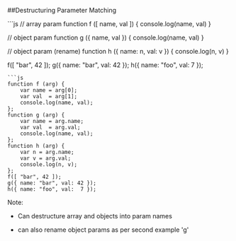 ##Destructuring
Parameter Matching
<!-- .element: class="small" -->

<div class="split-container">
```js
// array param
function f ([ name, val ]) {
    console.log(name, val)
}

// object param
function g ({ name, val }) {
    console.log(name, val)
}

// object param (rename)
function h ({ name: n, val: v }) {
    console.log(n, v)
}

f([ "bar", 42 ]);
g({ name: "bar", val: 42 });
h({ name: "foo", val:  7 });
```
```js
function f (arg) {
    var name = arg[0];
    var val  = arg[1];
    console.log(name, val);
};
function g (arg) {
    var name = arg.name;
    var val  = arg.val;
    console.log(name, val);
};
function h (arg) {
    var n = arg.name;
    var v = arg.val;
    console.log(n, v);
};
f([ "bar", 42 ]);
g({ name: "bar", val: 42 });
h({ name: "foo", val:  7 });
```
Note:
- Can destructure array and objects into param names

- can also rename object params as per second example 'g'
